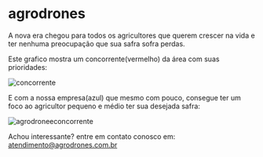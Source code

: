 # agrodrones
A nova era chegou para todos os agricultores que querem crescer na vida e ter nenhuma preocupação que sua safra sofra perdas.

Este grafico mostra um concorrente(vermelho) da área com suas prioridades:

![concorrente](https://user-images.githubusercontent.com/131736641/234173356-2c7f1e7c-e861-4951-858c-646f1247505c.png)

E com a nossa empresa(azul) que mesmo com pouco, consegue ter um foco ao agricultor pequeno e médio ter sua desejada safra:

![agrodroneeconcorrente](https://user-images.githubusercontent.com/131736641/234173390-f3566e34-5e14-4f99-842d-509bad99ea28.png)

Achou interessante? entre em contato conosco em: atendimento@agrodrones.com.br

